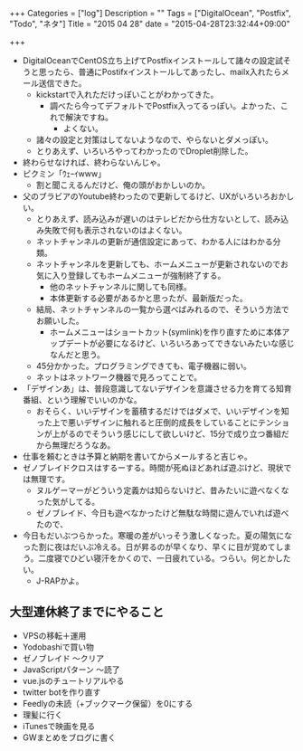 +++
Categories = ["log"]
Description = ""
Tags = ["DigitalOcean", "Postfix", "Todo", "ネタ"]
Title = "2015 04 28"
date = "2015-04-28T23:32:44+09:00"

+++

* DigitalOceanでCentOS立ち上げてPostfixインストールして諸々の設定試そうと思ったら、普通にPostifxインストールしてあったし、mailx入れたらメール送信できた。
	* kickstartで入れただけっぽいことがわかってきた。
		* 調べたら今ってデフォルトでPostfix入ってるっぽい。よかった、これで解決ですね。
			* よくない。
	* 諸々の設定と対策はしてないようなので、やらないとダメっぽい。
	* とりあえず、いろいろやってわかったのでDroplet削除した。
* 終わらせなければ、終わらないんじゃ。
* ピクミン「ｳｪｰｲwww」
	* 割と聞こえるんだけど、俺の頭がおかしいのか。
* 父のブラビアのYoutube終わったので更新してるけど、UXがいろいろおかしい。
	* とりあえず、読み込みが遅いのはテレビだから仕方ないとして、読み込み失敗で何も表示されないのはよくない。
	* ネットチャンネルの更新が通信設定にあって、わかる人にはわかる分類。
	* ネットチャンネルを更新しても、ホームメニューが更新されないのでお気に入り登録してもホームメニューが強制終了する。
		* 他のネットチャンネルに関しても同様。
		* 本体更新する必要があるかと思ったが、最新版だった。
	* 結局、ネットチャンネルの一覧から選べばみれるので、そういう方法でお願いした。
		* ホームメニューはショートカット(symlink)を作り直すために本体アップデートが必要になるけど、いろいろあってできないみたいな感じなんだと思う。
	* 45分かかった。プログラミングできても、電子機器に弱い。
	* ネットはネットワーク機器で見ろってことで。
* 「デザインあ」は、普段意識してないデザインを意識させる力を育てる知育番組、という理解でいいのかな。
	* おそらく、いいデザインを蓄積するだけではダメで、いいデザインを知った上で悪いデザインに触れると圧倒的成長をしていることにテンションが上がるのでそういう感じにして欲しいけど、15分で成り立つ番組だから無理だろうなあ。
* 仕事を頼むときは予算と納期を書いてからメールすると吉じゃ。
* ゼノブレイドクロスはするーする。時間が死ぬほどあれば遊ぶけど、現状では無理です。
	* ヌルゲーマーがどういう定義かは知らないけど、昔みたいに遊べなくなった気がしてる。
	* ゼノブレイド、今日も遊べなかったけど無駄な時間に遊んでいれば遊べたので、
* 今日もだいぶつらかった。寒暖の差がいっそう激しくなった。夏の陽気になった割に夜はだいぶ冷える。日が昇るのが早くなり、早くに目が覚めてしまう。二度寝でひどい寝汗をかくので、一日疲れている。つらい。何とかしたい。
	* J-RAPかよ。

## 大型連休終了までにやること
* VPSの移転＋運用
* Yodobashiで買い物
* ゼノブレイド 〜クリア
* JavaScriptパターン 〜読了
* vue.jsのチュートリアルやる
* twitter botを作り直す
* Feedlyの未読（+ブックマーク保留）を0にする
* 理髪に行く
* iTunesで映画を見る
* GWまとめをブログに書く
